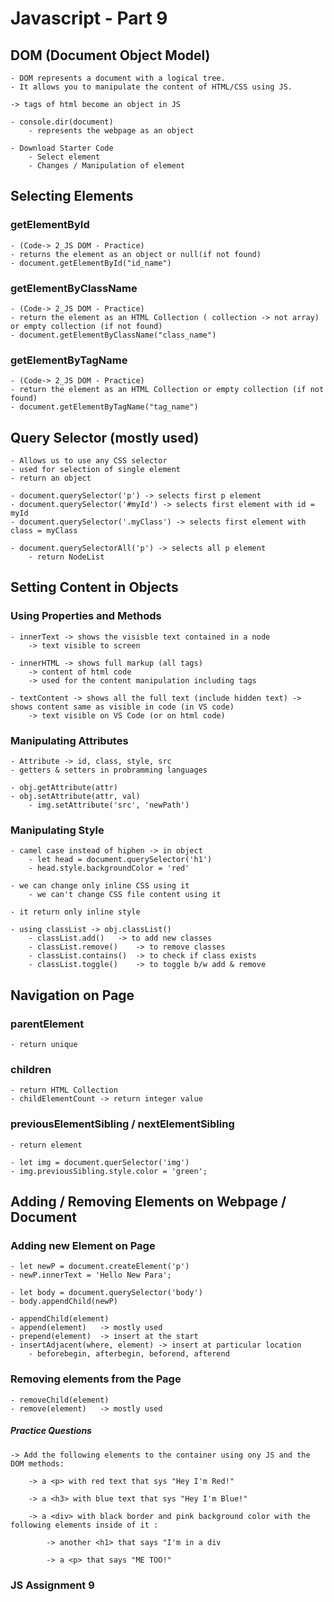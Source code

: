 # Javascript - Part 9

## DOM (Document Object Model)
    - DOM represents a document with a logical tree.
    - It allows you to manipulate the content of HTML/CSS using JS.

    -> tags of html become an object in JS

    - console.dir(document)
        - represents the webpage as an object

    - Download Starter Code
        - Select element 
        - Changes / Manipulation of element

## Selecting Elements

### getElementById
    - (Code-> 2_JS DOM - Practice)
    - returns the element as an object or null(if not found)
    - document.getElementById("id_name")

### getElementByClassName
    - (Code-> 2_JS DOM - Practice)
    - return the element as an HTML Collection ( collection -> not array) or empty collection (if not found)
    - document.getElementByClassName("class_name")

### getElementByTagName
    - (Code-> 2_JS DOM - Practice)
    - return the element as an HTML Collection or empty collection (if not found)
    - document.getElementByTagName("tag_name")

## Query Selector (mostly used)
    - Allows us to use any CSS selector
    - used for selection of single element
    - return an object

    - document.querySelector('p') -> selects first p element
    - document.querySelector('#myId') -> selects first element with id = myId
    - document.querySelector('.myClass') -> selects first element with class = myClass

    - document.querySelectorAll('p') -> selects all p element
        - return NodeList


## Setting Content in Objects

### Using Properties and Methods
    - innerText -> shows the visisble text contained in a node 
        -> text visible to screen

    - innerHTML -> shows full markup (all tags)
        -> content of html code
        -> used for the content manipulation including tags

    - textContent -> shows all the full text (include hidden text) -> shows content same as visible in code (in VS code)
        -> text visible on VS Code (or on html code)

### Manipulating Attributes
    - Attribute -> id, class, style, src
    - getters & setters in probramming languages

    - obj.getAttribute(attr)
    - obj.setAttribute(attr, val)
        - img.setAttribute('src', 'newPath')

### Manipulating Style
    - camel case instead of hiphen -> in object
        - let head = document.querySelector('h1')
        - head.style.backgroundColor = 'red'
    
    - we can change only inline CSS using it 
        - we can't change CSS file content using it

    - it return only inline style

    - using classList -> obj.classList()
        - classList.add()   -> to add new classes
        - classList.remove()    -> to remove classes
        - classList.contains()  -> to check if class exists
        - classList.toggle()    -> to toggle b/w add & remove
    

## Navigation on Page

### parentElement
    - return unique

### children
    - return HTML Collection
    - childElementCount -> return integer value

### previousElementSibling / nextElementSibling
    - return element

    - let img = document.querSelector('img')
    - img.previousSibling.style.color = 'green';


## Adding / Removing Elements on Webpage / Document

### Adding new Element on Page
    - let newP = document.createElement('p')
    - newP.innerText = 'Hello New Para';

    - let body = document.querySelector('body')
    - body.appendChild(newP)

    - appendChild(element)
    - append(element)   -> mostly used
    - prepend(element)  -> insert at the start
    - insertAdjacent(where, element) -> insert at particular location
        - beforebegin, afterbegin, beforend, afterend

### Removing elements from the Page
    - removeChild(element)
    - remove(element)   -> mostly used


##### Practice Questions
    -> Add the following elements to the container using ony JS and the DOM methods:

        -> a <p> with red text that sys "Hey I'm Red!"

        -> a <h3> with blue text that sys "Hey I'm Blue!"

        -> a <div> with black border and pink background color with the following elements inside of it :

            -> another <h1> that says "I'm in a div

            -> a <p> that says "ME TOO!"

### JS Assignment 9

